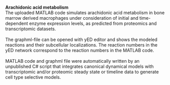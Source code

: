 <b>Arachidonic acid metabolism</b><br>
The uploaded MATLAB code simulates arachidonic acid metabolism in bone marrow derived macrophages under consideration of initial and time-dependent enzyme expression levels, as predicted from proteomics and transcriptomic datasets.<br>
<br>
The graphml-file can be opened with yED editor and shows the modeled reactions and their subcellular localizations. The reaction numbers in the yED network correspond to the reaction numbers in the MATLAB code.<br>
<br>
MATLAB code and graphml file were automatically written by an unpublished C# script that integrates canonical dynamical models with transcriptomic and/or proteomic steady state or timeline data to generate cell type selective models.<br>
